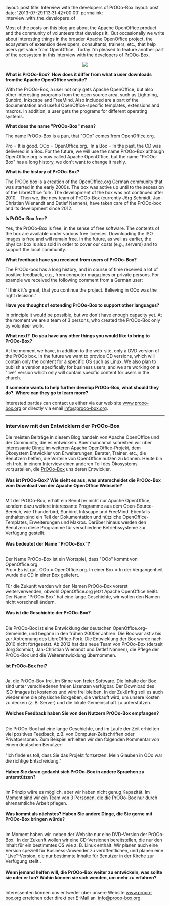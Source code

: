 layout: post
title: Interview with the developers of PrOOo-Box
layout: post
date: '2013-07-29T13:31:42+00:00'
permalink: interview_with_the_developers_of

<p>Most of the posts on this blog are about the Apache OpenOffice product and the community of volunteers that develops it.&nbsp; But occasionally we write about interesting things in the broader Apache OpenOffice project, the ecosystem of extension developers, consultants, trainers, etc., that help users get value from OpenOffice.&nbsp; Today I'm pleased to feature another part of the ecosystem in this interview with the developers of <a href="http://www.prooo-box.org">PrOOo-Box</a>.</p> 
  <p> </p> 
  <p align="center"><a href="http://www.prooo-box.org"><img src="https://blogs.apache.org/OOo/mediaresource/6da2fac8-72c6-453e-ad9f-6ae075a3bfcc" /></a> </p> 
  <p> </p> 
  <p> </p> 
  <p> </p> 
  <div class="im"> 
    <p><b>What is PrOOo-Box? &nbsp;How does it differ from what a user downloads fromthe Apache OpenOffice website?</b><br /> </p> 
    <p>With the PrOOo-Box, a user not only gets Apache OpenOffice, but also 
other interesting programs from the open source area, such as Lightning,
 Sunbird, Inkscape and FreeMind. Also included are a part of the 
documentation and useful OpenOffice-specific templates, extensions and 
macros. In addition, a user gets the programs for different operating 
systems.
  
  
  </p> 
  </div> 
  <div class="im"> 
    <p> </p> 
    <p><b>What does the name &quot;PrOOo-Box&quot; mean?</b><br /> </p> 
    <p>The name PrOOo-Box is a pun, that &quot;OOo&quot; comes from OpenOffice.org.<br /></p> 
  </div>
Pro = It is good. OOo = OpenOffice.org. &nbsp;In a Box = In the past, the CD 
was delivered in a Box. For the future, we will use the name PrOOo-Box 
although OpenOffice.org is now called Apache OpenOffice, but the name 
&quot;PrOOo-Box&quot; has a long history, we don't want to change it rashly.
  
  
  
  
  
  
  
  
  
  
  
  
  <p> </p> 
  <div class="im"> 
    <p> </p> 
    <p><b>What is the history of PrOOo-Box?</b><br /> </p> 
    <p>The PrOOo box is a creation of the OpenOffice.org German community that was started in the early 2000s. The box was active up until to the 
secession of the LibreOffice fork. The development of the box was not 
continued after 2010.&nbsp;&nbsp; Then we, the new team of PrOOo-Box (currently J<span class="il">ö</span>rg 
Schmidt, Jan-Christian Wienandt and Detlef Nannen), have taken care of 
the PrOOo-box and its development since 2012.
  
  
  </p> 
  </div> 
  <p> </p> 
  <div class="im"> 
    <p> </p> 
    <p><b>Is PrOOo-Box free?</b><br /> </p> 
    <p>Yes, the PrOOo-Box is free, in the sense of free software. The contents 
of the box are available under various free licenses. Downloading the 
ISO images is free and will remain free. In the future, as well as 
earlier, the physical box is also sold in order to cover our costs (e.g., 
servers) and to support the local community.
  
  
  </p> 
  </div> 
  <div class="im"> 
    <p> </p> 
    <p><b>What feedback have you received from users of PrOOo-Box?</b><br /></p> 
    <p> The PrOOo-box has a long history, and in course of time received a lot of 
positive feedback, e.g., from computer magazines or private persons. For 
example we received the following comment from a German 
user:<br /></p> 
  </div> &quot;I think it's great, that you continue the project. Believing in OOo was the right decision.&quot;
  
  
  
  
  
  
  
  
  
  
  
  
  <p> </p> 
  <div class="im"> 
    <p> </p> 
    <p><b>Have you thought of extending PrOOo-Box to support other languages?</b><br /> </p> 
    <p>In principle it would be possible, but we don't have enough capacity 
yet. At the moment we are a team of 3 persons, who created the PrOOo-Box
 only by volunteer work.
  
  
  </p> 
  </div> 
  <div class="im"> 
    <p> </p> 
    <p><b>What next? &nbsp;Do you have any other things you would like to bring to PrOOo-Box?</b><br /></p> 
    <p> At the moment we have, in addition to the web-site, only a DVD version of
 the PrOOo box. In the future we want to provide CD versions, which 
will contain only the content for a specific OS such as Linux. We also 
plan to publish a version specifically for business users, and we are 
working on a &quot;live&quot; version which only will contain specific content for 
users in the church.
  
  
  </p> 
  </div> 
  <p> </p> 
  <div class="im"> 
    <p> </p> 
    <p><b>If someone wants to help further develop PrOOo-Box, what should they do? &nbsp;Where can they go to learn more?</b><br /> </p> 
    <p> Interested parties can contact us either via our web site <a target="_blank" href="http://www.prooo-box.org">www.prooo-box.org</a> or directly via email <a target="_blank" href="mailto:info@prooo-box.org">info@prooo-box.org</a>.
  
  </p><hr /> 
    <h3>Interview mit den Entwicklern der PrOOo-Box</h3> 
    <p>Die meisten Beiträge in diesem Blog handeln von Apache OpenOffice und der Community, die es entwickeln. Aber manchmal schreiben wir über interessante Dinge im weiteren Apache OpenOffice-Projekt, dem Ökosystem Entwickler von Erweiterungen, Berater, Trainer, etc., die Benutzern helfen, die Vorteile von OpenOffice nutzen zu können. Heute bin ich froh, in einem Interview einen anderen Teil des Ökosystems vorzustellen, die <a href="http://www.prooo-box.org">PrOOo-Box</a> uns deren Entwickler.<br /><br /><b>Was ist PrOOo-Box? Wie sieht es aus, was unterscheidet die PrOOo-Box vom Download von der Apache OpenOffice Webseite?</b></p> 
    <p><br />Mit der PrOOo-Box, erhält ein Benutzer nicht nur Apache OpenOffice, sondern dazu weitere interessante Programme aus dem Open-Source-Bereich, wie Thunderbird, Sunbird, Inkscape und FreeMind. Ebenfalls enthalten sind ein Teil der Dokumentation und nützliche OpenOffice-Templates, Erweiterungen und Makros. Darüber hinaus werden den Benutzern diese Programme für verschiedene Betriebssysteme zur Verfügung gestellt.<br /><br /><b>Was bedeutet der Name &quot;PrOOo-Box&quot;?</b></p> 
    <p><br />Der Name PrOOo-Box ist ein Wortspiel, dass &quot;OOo&quot; kommt von OpenOffice.org.<br />Pro = Es ist gut. OOo = OpenOffice.org. In einer Box = In der Vergangenheit wurde die CD in einer Box geliefert.<br /><br />Für die Zukunft werden wir den Namen PrOOo-Box vorerst weiterverwenden, obwohl OpenOffice.org jetzt Apache OpenOffice heißt. Der Name &quot;PrOOo-Box&quot; hat eine lange Geschichte, wir wollen den Namen nicht vorschnell ändern.<br /><br /><b>Was ist die Geschichte der PrOOo-Box?</b></p> 
    <p><br />Die PrOOo-Box ist eine Entwicklung der deutschen OpenOffice.org-Gemeinde, und begann in den frühen 2000er Jahren. Die Box war aktiv bis zur Abtrennung des LibreOffice-Fork. Die Entwicklung der Box wurde nach 2010 nicht fortgesetzt. Ab 2012 hat das neue Team von PrOOo-Box (derzeit Jörg Schmidt, Jan-Christian Wienandt und Detlef Nannen), die Pflege der PrOOo-Box und die Weiterentwicklung übernommen.<br /><br /><b>Ist PrOOo-Box frei?</b></p> 
    <p><br />Ja, die PrOOo-Box frei, im Sinne von freier Software. Die Inhalte der Box sind unter verschiedenen freien Lizenzen verfügbar. Der Download des ISO-Images ist kostenlos und wird frei bleiben. In der Zukünftig soll es auch wieder eine die physische Boxgeben, die verkauft wird, um unsere Kosten zu decken (z. B. Server) und die lokale Gemeinschaft zu unterstützen. <br /><br /><b>Welches Feedback haben Sie von den Nutzern PrOOo-Box empfangen?</b></p> 
    <p><br />Die PrOOo-Box hat eine lange Geschichte, und im Laufe der Zeit erhielten viel positives Feedback, z.B. von Computer-Zeitschriften oder Privatpersonen. Zum Beispiel erhielten wir den folgenden Kommentar von einem deutschen Benutzer:<br /><br />&quot;Ich finde es toll, dass Sie das Projekt fortsetzen. Mein Glauben in OOo war die richtige Entscheidung.&quot;<br /><br /><b>Haben Sie daran gedacht sich PrOOo-Box in andere Sprachen zu unterstützen?</b></p> 
    <p><br />Im Prinzip wäre es möglich, aber wir haben nicht genug Kapazität. Im Moment sind wir ein Team von 3 Personen, die die PrOOo-Box nur durch ehrenamtliche Arbeit pflegen.<br /><br /><b>Was kommt als nächstes? Haben Sie andere Dinge, die Sie gerne mit PrOOo-Box bringen würde?</b></p> 
    <p><br />Im Moment haben wir&nbsp; neben der Website nur eine DVD-Version der PrOOo-Box.&nbsp; In der Zukunft wollen wir eine CD-Versionen bereitstellen, die nur den Inhalt für ein bestimmtes OS wie z. B. Linux enthält. Wir planen auch eine Version speziell für Business-Anwender zu veröffentlichen, und planen eine &quot;Live&quot;-Version, die nur bestimmte Inhalte für Benutzer in der Kirche zur Verfügung stellt..<br /><br /><b>Wenn jemand helfen will, die PrOOo-Box weiter zu entwickeln, was sollte sie oder er tun? Wohin können sie sich wenden, um mehr zu erfahren?</b></p> 
    <p><br />Interessenten können uns entweder über unsere Website <a href="http://www.prooo-box.org">www.prooo-box.org</a> erreichen oder direkt per E-Mail an&nbsp; <a href="mailto:info@prooo-box.org">info@prooo-box.org</a>.</p> 
  </div>
